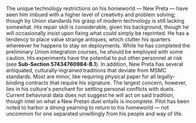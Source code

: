 The unique technology restrictions on his homeworld — New Preta — have seen him imbued with a higher level of creativity and problem solving; though by Union standards his grasp of modern technology is still lacking somewhat. His repair skill is considerable, given his background, though he will occasionally insist upon fixing what could simply be reprinted. He has a tendency to place value strange antiques, which clutter his quarters whereever he happens to stay on deployments. While he has completed the preliminary Union integration courses, he should be employed with some caution. His experiments have the potential to put other personnel at risk (see **Sub-Section 57434760984-B.1**). In addition, New Preta has several antiquated, culturally-ingrained traditions that deviate from MSMC standards. Most are minor, like requiring physical paper for all legally-binding contracts that require his signature. The largest concern, however, lies in his culture's penchant for settling personal conflicts with duels. Current behavioral data does not suggest he will act on said tradition, though intel on what a New Pretan duel entails is incomplete. Pilot has been noted to harbor a strong yearning to return to his homeworld — not uncommon for one separated unwillingly from his people and way of life.
